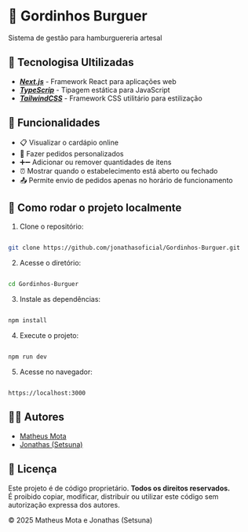 # 🍔 Gordinhos Burguer

Sistema de gestão para hamburguereria artesal

## 🚀 Tecnologisa Ultilizadas 

* ***[Next.js](https://nextjs.org/)*** - Framework React para aplicações web
* ***[TypeScrip](https://www.typescriptlang.org/)*** - Tipagem estática para JavaScript
* ***[TailwindCSS](https://tailwindcss.com/)*** - Framework CSS utilitário para estilização

## 🧠 Funcionalidades

* 📋 Visualizar o cardápio online
* 🍔 Fazer pedidos personalizados
* ➕➖ Adicionar ou remover quantidades de itens
* ⏰ Mostrar quando o estabelecimento está aberto ou fechado
* 📤 Permite envio de pedidos apenas no horário de funcionamento

## 🔧 Como rodar o projeto localmente

1. Clone o repositório:

```bash

git clone https://github.com/jonathasoficial/Gordinhos-Burguer.git
```


2. Acesse o diretório:

```bash

cd Gordinhos-Burguer
```


3. Instale as dependências:

```bash

npm install
```


4. Execute o projeto:

```bash

npm run dev
```

5. Acesse no navegador:

```arduino

https://localhost:3000
```

## 👨‍💻 Autores

* [Matheus Mota](https://www.instagram.com/matheus_0457?utm_source=ig_web_button_share_sheet&igsh=ZDNlZDc0MzIxNw==)
* [Jonathas (Setsuna)](https://www.instagram.com/jonathas_oficialll/?__pwa=1)

## 📄 Licença

Este projeto é de código proprietário. **Todos os direitos reservados.**  
É proibido copiar, modificar, distribuir ou utilizar este código sem autorização expressa dos autores.  

© 2025 Matheus Mota e Jonathas (Setsuna)